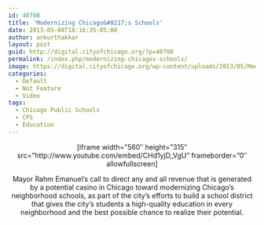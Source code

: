 ```yaml
---
id: 40708
title: 'Modernizing Chicago&#8217;s Schools'
date: 2013-05-08T18:16:35-05:00
author: ankurthakkar
layout: post
guid: http://digital.cityofchicago.org/?p=40708
permalink: /index.php/modernizing-chicagos-schools/
image: https://digital.cityofchicago.org/wp-content/uploads/2013/05/ModernizingSchools.png
categories:
  - Default
  - Not Feature
  - Video
tags:
  - Chicago Public Schools
  - CPS
  - Education
---
```

<p style="text-align: center;">
  [iframe width=&#8221;560&#8243; height=&#8221;315&#8243; src=&#8221;http://www.youtube.com/embed/CHd1yjD_VgU&#8221; frameborder=&#8221;0&#8243; allowfullscreen]
</p>

<p style="text-align: center;">
  Mayor Rahm Emanuel&#8217;s call to direct any and all revenue that is generated by a potential casino in Chicago toward modernizing Chicago&#8217;s neighborhood schools, as part of the city&#8217;s efforts to build a school district that gives the city&#8217;s students a high-quality education in every neighborhood and the best possible chance to realize their potential.
</p>